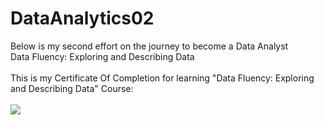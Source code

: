 # DataAnalytics02
Below is my second effort on the journey to become a Data Analyst
<br />
Data Fluency: Exploring and Describing Data
<br />
<br />
This is my Certificate Of Completion for learning "Data Fluency: Exploring and Describing Data" Course:
<br />
<br />
<img src="CertificationOfCompletion.png"/>
